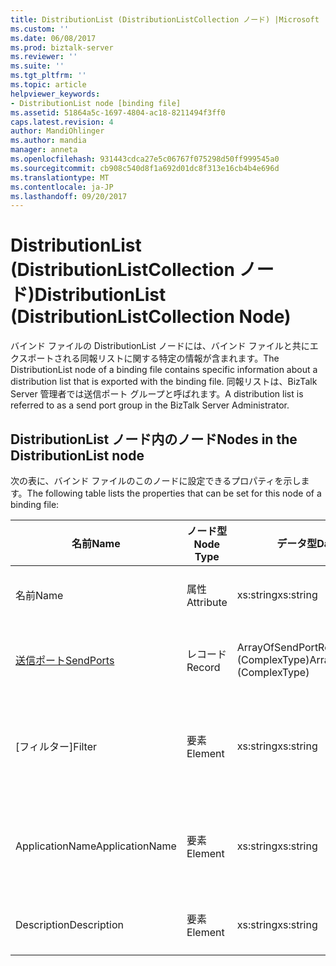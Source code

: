 ```yaml
---
title: DistributionList (DistributionListCollection ノード) |Microsoft ドキュメント
ms.custom: ''
ms.date: 06/08/2017
ms.prod: biztalk-server
ms.reviewer: ''
ms.suite: ''
ms.tgt_pltfrm: ''
ms.topic: article
helpviewer_keywords:
- DistributionList node [binding file]
ms.assetid: 51864a5c-1697-4804-ac18-8211494f3ff0
caps.latest.revision: 4
author: MandiOhlinger
ms.author: mandia
manager: anneta
ms.openlocfilehash: 931443cdca27e5c06767f075298d50ff999545a0
ms.sourcegitcommit: cb908c540d8f1a692d01dc8f313e16cb4b4e696d
ms.translationtype: MT
ms.contentlocale: ja-JP
ms.lasthandoff: 09/20/2017
---
```

# <a name="distributionlist-distributionlistcollection-node"></a><span data-ttu-id="84069-102">DistributionList (DistributionListCollection ノード)</span><span class="sxs-lookup"><span data-stu-id="84069-102">DistributionList (DistributionListCollection Node)</span></span>
<span data-ttu-id="84069-103">バインド ファイルの DistributionList ノードには、バインド ファイルと共にエクスポートされる同報リストに関する特定の情報が含まれます。</span><span class="sxs-lookup"><span data-stu-id="84069-103">The DistributionList node of a binding file contains specific information about a distribution list that is exported with the binding file.</span></span> <span data-ttu-id="84069-104">同報リストは、BizTalk Server 管理者では送信ポート グループと呼ばれます。</span><span class="sxs-lookup"><span data-stu-id="84069-104">A distribution list is referred to as a send port group in the BizTalk Server Administrator.</span></span>  
  
## <a name="nodes-in-the-distributionlist-node"></a><span data-ttu-id="84069-105">DistributionList ノード内のノード</span><span class="sxs-lookup"><span data-stu-id="84069-105">Nodes in the DistributionList node</span></span>  
 <span data-ttu-id="84069-106">次の表に、バインド ファイルのこのノードに設定できるプロパティを示します。</span><span class="sxs-lookup"><span data-stu-id="84069-106">The following table lists the properties that can be set for this node of a binding file:</span></span>  
  
|<span data-ttu-id="84069-107">**名前**</span><span class="sxs-lookup"><span data-stu-id="84069-107">**Name**</span></span>|<span data-ttu-id="84069-108">**ノード型**</span><span class="sxs-lookup"><span data-stu-id="84069-108">**Node Type**</span></span>|<span data-ttu-id="84069-109">**データ型**</span><span class="sxs-lookup"><span data-stu-id="84069-109">**Data Type**</span></span>|<span data-ttu-id="84069-110">**Description**</span><span class="sxs-lookup"><span data-stu-id="84069-110">**Description**</span></span>|<span data-ttu-id="84069-111">**制限**</span><span class="sxs-lookup"><span data-stu-id="84069-111">**Restrictions**</span></span>|<span data-ttu-id="84069-112">**コメント**</span><span class="sxs-lookup"><span data-stu-id="84069-112">**Comments**</span></span>|  
|--------------|-------------------|-------------------|---------------------|----------------------|------------------|  
|<span data-ttu-id="84069-113">名前</span><span class="sxs-lookup"><span data-stu-id="84069-113">Name</span></span>|<span data-ttu-id="84069-114">属性</span><span class="sxs-lookup"><span data-stu-id="84069-114">Attribute</span></span>|<span data-ttu-id="84069-115">xs:string</span><span class="sxs-lookup"><span data-stu-id="84069-115">xs:string</span></span>|<span data-ttu-id="84069-116">同報リストの名前を指定します。</span><span class="sxs-lookup"><span data-stu-id="84069-116">Specifies the name of the distribution list.</span></span>|<span data-ttu-id="84069-117">任意</span><span class="sxs-lookup"><span data-stu-id="84069-117">Not required</span></span>|<span data-ttu-id="84069-118">既定値: 空</span><span class="sxs-lookup"><span data-stu-id="84069-118">Default value: empty</span></span>|  
|[<span data-ttu-id="84069-119">送信ポート</span><span class="sxs-lookup"><span data-stu-id="84069-119">SendPorts</span></span>](../core/sendports-distributionlist-node.md)|<span data-ttu-id="84069-120">レコード</span><span class="sxs-lookup"><span data-stu-id="84069-120">Record</span></span>|<span data-ttu-id="84069-121">ArrayOfSendPortRef (ComplexType)</span><span class="sxs-lookup"><span data-stu-id="84069-121">ArrayOfSendPortRef (ComplexType)</span></span>|<span data-ttu-id="84069-122">同報リストに含まれる送信ポートを指定します。</span><span class="sxs-lookup"><span data-stu-id="84069-122">Specifies the send port or send ports included in the distribution list.</span></span>|<span data-ttu-id="84069-123">任意</span><span class="sxs-lookup"><span data-stu-id="84069-123">Not required</span></span>|<span data-ttu-id="84069-124">既定値: なし</span><span class="sxs-lookup"><span data-stu-id="84069-124">Default value: none</span></span>|  
|<span data-ttu-id="84069-125">[フィルター]</span><span class="sxs-lookup"><span data-stu-id="84069-125">Filter</span></span>|<span data-ttu-id="84069-126">要素</span><span class="sxs-lookup"><span data-stu-id="84069-126">Element</span></span>|<span data-ttu-id="84069-127">xs:string</span><span class="sxs-lookup"><span data-stu-id="84069-127">xs:string</span></span>|<span data-ttu-id="84069-128">この同報リストで使用されるオプションのフィルター式の名前を指定します。</span><span class="sxs-lookup"><span data-stu-id="84069-128">Specifies the name of the optional filter expression used on this distribution list.</span></span>|<span data-ttu-id="84069-129">必須</span><span class="sxs-lookup"><span data-stu-id="84069-129">Required</span></span>|<span data-ttu-id="84069-130">既定値: 空</span><span class="sxs-lookup"><span data-stu-id="84069-130">Default value: empty</span></span>|  
|<span data-ttu-id="84069-131">ApplicationName</span><span class="sxs-lookup"><span data-stu-id="84069-131">ApplicationName</span></span>|<span data-ttu-id="84069-132">要素</span><span class="sxs-lookup"><span data-stu-id="84069-132">Element</span></span>|<span data-ttu-id="84069-133">xs:string</span><span class="sxs-lookup"><span data-stu-id="84069-133">xs:string</span></span>|<span data-ttu-id="84069-134">同報リストが関連付けられているアプリケーションの名前を指定します。</span><span class="sxs-lookup"><span data-stu-id="84069-134">Specifies the name of the application that the distribution list is associated with.</span></span>|<span data-ttu-id="84069-135">必須</span><span class="sxs-lookup"><span data-stu-id="84069-135">Required</span></span>|<span data-ttu-id="84069-136">既定値: 空</span><span class="sxs-lookup"><span data-stu-id="84069-136">Default value: empty</span></span>|  
|<span data-ttu-id="84069-137">Description</span><span class="sxs-lookup"><span data-stu-id="84069-137">Description</span></span>|<span data-ttu-id="84069-138">要素</span><span class="sxs-lookup"><span data-stu-id="84069-138">Element</span></span>|<span data-ttu-id="84069-139">xs:string</span><span class="sxs-lookup"><span data-stu-id="84069-139">xs:string</span></span>|<span data-ttu-id="84069-140">同報リストの説明を指定します。</span><span class="sxs-lookup"><span data-stu-id="84069-140">Specifies a description for the distribution list.</span></span>|<span data-ttu-id="84069-141">必須</span><span class="sxs-lookup"><span data-stu-id="84069-141">Required</span></span>|<span data-ttu-id="84069-142">既定値: 空</span><span class="sxs-lookup"><span data-stu-id="84069-142">Default value: empty</span></span>|